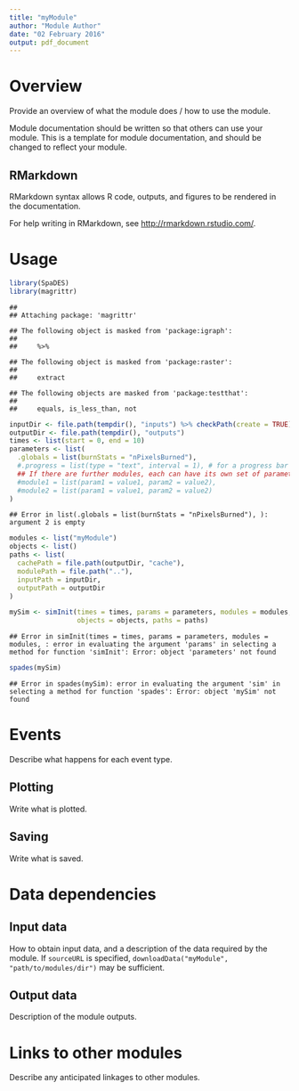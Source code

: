 ```yaml
---
title: "myModule"
author: "Module Author"
date: "02 February 2016"
output: pdf_document
---
```


# Overview

Provide an overview of what the module does / how to use the module.

Module documentation should be written so that others can use your module.
This is a template for module documentation, and should be changed to reflect your module.

## RMarkdown

RMarkdown syntax allows R code, outputs, and figures to be rendered in the documentation.

For help writing in RMarkdown, see http://rmarkdown.rstudio.com/.

# Usage


```r
library(SpaDES)
library(magrittr)
```

```
## 
## Attaching package: 'magrittr'
```

```
## The following object is masked from 'package:igraph':
## 
##     %>%
```

```
## The following object is masked from 'package:raster':
## 
##     extract
```

```
## The following objects are masked from 'package:testthat':
## 
##     equals, is_less_than, not
```

```r
inputDir <- file.path(tempdir(), "inputs") %>% checkPath(create = TRUE)
outputDir <- file.path(tempdir(), "outputs")
times <- list(start = 0, end = 10)
parameters <- list(
  .globals = list(burnStats = "nPixelsBurned"),
  #.progress = list(type = "text", interval = 1), # for a progress bar
  ## If there are further modules, each can have its own set of parameters:
  #module1 = list(param1 = value1, param2 = value2),
  #module2 = list(param1 = value1, param2 = value2)
)
```

```
## Error in list(.globals = list(burnStats = "nPixelsBurned"), ): argument 2 is empty
```

```r
modules <- list("myModule")
objects <- list()
paths <- list(
  cachePath = file.path(outputDir, "cache"),
  modulePath = file.path(".."),
  inputPath = inputDir,
  outputPath = outputDir
)

mySim <- simInit(times = times, params = parameters, modules = modules,
                 objects = objects, paths = paths)
```

```
## Error in simInit(times = times, params = parameters, modules = modules, : error in evaluating the argument 'params' in selecting a method for function 'simInit': Error: object 'parameters' not found
```

```r
spades(mySim)
```

```
## Error in spades(mySim): error in evaluating the argument 'sim' in selecting a method for function 'spades': Error: object 'mySim' not found
```

# Events

Describe what happens for each event type.

## Plotting

Write what is plotted.

## Saving

Write what is saved.

# Data dependencies

## Input data

How to obtain input data, and a description of the data required by the module.
If `sourceURL` is specified, `downloadData("myModule", "path/to/modules/dir")` may be sufficient.

## Output data

Description of the module outputs.

# Links to other modules

Describe any anticipated linkages to other modules.

